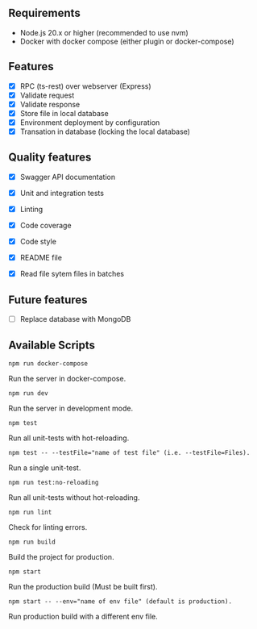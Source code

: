 ## Requirements

- Node.js 20.x or higher (recommended to use nvm)
- Docker with docker compose (either plugin or docker-compose)

## Features
- [X] RPC (ts-rest) over webserver (Express)
- [X] Validate request
- [X] Validate response
- [X] Store file in local database
- [X] Environment deployment by configuration
- [X] Transation in database (locking the local database)

## Quality features
- [X] Swagger API documentation
- [X] Unit and integration tests
- [X] Linting
- [X] Code coverage
- [X] Code style
- [X] README file
- [X] Read file sytem files in batches


## Future features
- [ ] Replace database with MongoDB

## Available Scripts

    npm run docker-compose

Run the server in docker-compose.

    npm run dev

Run the server in development mode.

    npm test

Run all unit-tests with hot-reloading.

    npm test -- --testFile="name of test file" (i.e. --testFile=Files).

Run a single unit-test.

    npm run test:no-reloading

Run all unit-tests without hot-reloading.

    npm run lint

Check for linting errors.

    npm run build

Build the project for production.

    npm start

Run the production build (Must be built first).

    npm start -- --env="name of env file" (default is production).

Run production build with a different env file.


